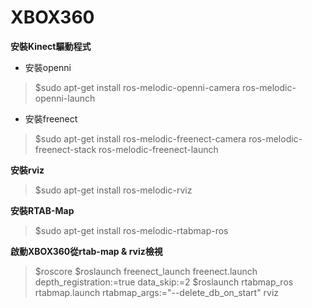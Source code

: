 # XBOX360
**安裝Kinect驅動程式**
* 安裝openni
> $sudo apt-get install ros-melodic-openni-camera ros-melodic-openni-launch
* 安裝freenect
> $sudo apt-get install ros-melodic-freenect-camera ros-melodic-freenect-stack ros-melodic-freenect-launch

**安裝rviz**
> $sudo apt-get install ros-melodic-rviz

**安裝RTAB-Map**
> $sudo apt-get install ros-melodic-rtabmap-ros

**啟動XBOX360從rtab-map & rviz檢視**
> $roscore
> $roslaunch freenect_launch freenect.launch depth_registration:=true data_skip:=2
> $roslaunch rtabmap_ros rtabmap.launch rtabmap_args:="--delete_db_on_start"
> rviz
